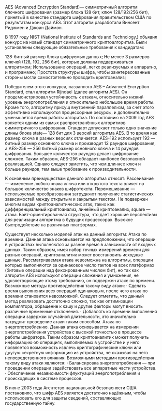 AES (Advanced Encryption Standard)— симметричный алгоритм блочного шифрования (размер блока 128 бит, ключ 128/192/256 бит), принятый в качестве стандарта шифрования правительством США по результатам конкурса AES. Этот алгоритм разработали Винсент Риджмен и Джоан Даймон.
 
В 1997 году NIST (National Institute of Standards and Technology,) объявил конкурс на новый стандарт симметричного криптоалгоритма. Были установлены следующие обязательные требования к кандидатам:

128-битный размер блока шифруемых данных; Не менее 3 размеров ключей (128, 192, 256 бит), которые должны поддерживаться алгоритмом; Использование операций, легко реализуемых и аппаратно, и программно; Простота структуры шифра, чтобы заинтересованные стороны могли самостоятельно проводить криптоанализ;

 Победителем этого конкурса, названного AES – Advanced Encryption Standard, стал алгоритм Rijndael (далее алгоритм AES). Он продемонстрировал устойчивость к атакам, относительно низкий уровень энергопотребления и относительно небольшое время работы. Кроме того, алгоритму присущ внутренний параллелизм, за счет этого эффективно используются процессорные ресурсы, и дополнительно уменьшается время работы алгоритма.
По состоянию на 2009 год AES является одним из самых распространённых алгоритмов симметричного шифрования. Стандарт допускает только одно значение длины блока state— 128 бит для 3 версий алгоритма AES. В то время как размер ключа в разных версиях отличается: AES-192 использует 192 — битный размер основного ключа и производит 12 раундов шифрования, а AES-256 — 256 битный размер основного ключа и 14 раундов шифрования.
Большее количество раундов делает шифрование сложнее. Таким образом, AES-256 обладает наиболее безопасной реализацией. Однако следует заметить, что чем длиннее ключ и больше раундов, тем выше требование к производительности.

К основным преимуществам данного алгоритма относят:
Рассеивание — изменение любого знака ключа или открытого текста влияет на большое количество знаков шифротекста.
Перемешивание — используемые преобразования затрудняют получение статистических зависимостей между открытым и закрытым текстом.
Не подвержен многим видам криптоаналитических атак, таких как: дифференциальный криптоанализ, линейный криптоанализ, square — атака.
Байт-ориентированная структура, что дает хорошие перспективы для реализации алгоритма в будущих процессорах.
Высокое быстродействие на различных платформах.
 
Существует несколько моделей атак на данный алгоритм: Атака по времени. Данная атака основывается на предположении, что операции в устройствах выполняются за разное время в зависимости от входных данных. Таким образом, имея набор точных измерений времени для разных операций, криптоаналитик может восстановить исходные данные. Рассматриваемая атака невозможна на алгоритмы, операции которых выполняются за одинаковое число тактов на всех платформах (битовые операции над фиксированным числом бит), но так как алгоритм AES используют операции сложения и умножения, не удовлетворяющие этому требованию, он подвержен атаке по времени. Возможные методы противодействия такому виду атаки: · Сделать время выполнения всех операций одинаковым, после чего атака по времени становится невозможной. Следует отметить, что данный метод реализовать достаточно сложно, так как оптимизации компилятора, обращение к кэшу и другие факторы могут вносить различные временные отклонения. · Добавлять ко времени выполнения операции задержки случайной длительности, это значительно затруднит проведение атаки таким способом.
Атака по энергопотреблению. Данная атака основывается на измерении энергопотребления устройства с высокой точностью в процессе работы шифратора. Таким образом криптоаналитик может получить информацию об операциях, выполняемых в устройстве и у него появляется возможность извлечь криптографические ключи или другую секретную информацию из устройства, не оказывая на него непосредственного влияния. Возможными методами противодействия такому виду атаки являются: · Балансировка энергопотребления — при проведении операции задействовать все аппаратные части устройства. · Обеспечение независимости флуктуаций энергопотребления и происходящих в системе процессов.


В июне 2003 года Агентство национальной безопасности США постановило, что шифр AES является достаточно надёжным, чтобы использовать его для защиты сведений, составляющих государственную тайну.

